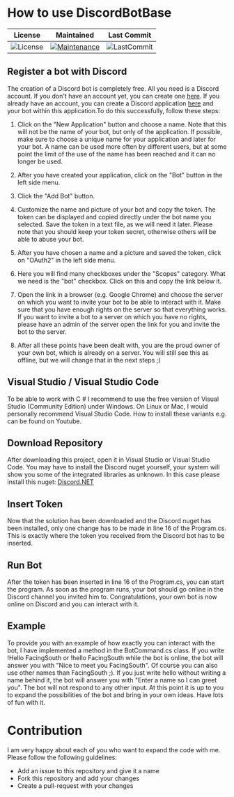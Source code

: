 # How to use DiscordBotBase

| License | Maintained | Last Commit |
| :-: | :-: | :-: |
| ![License](https://img.shields.io/github/license/Facing-South/DiscordBotBaseCSharp) | [![Maintenance](https://img.shields.io/badge/Maintained%3F-yes-green.svg)](https://GitHub.com/Naereen/StrapDown.js/graphs/commit-activity) | ![LastCommit](https://img.shields.io/github/last-commit/Facing-South/DiscordBotBaseCSharp) |

## Register a bot with Discord
The creation of a Discord bot is completely free. All you need is a Discord account. If you don't have an account yet, you can create one [here](https://discord.com/).
If you already have an account, you can create a Discord application [here](https://discord.com/developers) and your bot within this application.To do this successfully, 
follow these steps:
1. Click on the "New Application" button and choose a name. Note that this will not be the name of your bot, but only of the application. If possible, make sure to choose a unique name for your application and later for your bot. A name can be used more often by different users, but at some point the limit of the use of the name has been reached and it can no longer be used.

2. After you have created your application, click on the "Bot" button in the left side menu.

3. Click the "Add Bot" button.

4. Customize the name and picture of your bot and copy the token. The token can be displayed and copied directly under the bot name you selected. Save the token in a text file, as we will need it later. Please note that you should keep your token secret, otherwise others will be able to abuse your bot.

5. After you have chosen a name and a picture and saved the token, click on "OAuth2" in the left side menu.

6. Here you will find many checkboxes under the "Scopes" category. What we need is the "bot" checkbox. Click on this and copy the link below it.

7. Open the link in a browser (e.g. Google Chrome) and choose the server on which you want to invite your bot to be able to interact with it. Make sure that you have enough rights on the server so that everything works. If you want to invite a bot to a server on which you have no rights, please have an admin of the server open the link for you and invite the bot to the server.

8. After all these points have been dealt with, you are the proud owner of your own bot, which is already on a server. You will still see this as offline, but we will change that in the next steps ;)

## Visual Studio / Visual Studio Code
To be able to work with C # I recommend to use the free version of Visual Studio (Community Edition) under Windows. On Linux or Mac, I would personally recommend Visual Studio Code. How to install these variants e.g. can be found on Youtube.

## Download Repository
After downloading this project, open it in Visual Studio or Visual Studio Code. You may have to install the Discord nuget yourself, your system will show you some of the integrated libraries as unknown. In this case please install this nuget: [Discord.NET](https://www.nuget.org/packages/Discord.Net.Core/)

## Insert Token
Now that the solution has been downloaded and the Discord nuget has been installed, only one change has to be made in line 16 of the Program.cs. This is exactly where the token you received from the Discord bot has to be inserted.

## Run Bot
After the token has been inserted in line 16 of the Program.cs, you can start the program. As soon as the program runs, your bot should go online in the Discord channel you invited him to. Congratulations, your own bot is now online on Discord and you can interact with it.

## Example
To provide you with an example of how exactly you can interact with the bot, I have implemented a method in the BotCommand.cs class. If you write !Hello FacingSouth or !hello FacingSouth while the bot is online, the bot will answer you with "Nice to meet you FacingSouth". Of course you can also use other names than FacingSouth ;). If you just write hello without writing a name behind it, the bot will answer you with "Enter a name so I can greet you". The bot will not respond to any other input. At this point it is up to you to expand the possibilities of the bot and bring in your own ideas. Have lots of fun with it.

# Contribution
I am very happy about each of you who want to expand the code with me. Please follow the following guidelines:

- Add an issue to this repository and give it a name
- Fork this repository and add your changes
- Create a pull-request with your changes
